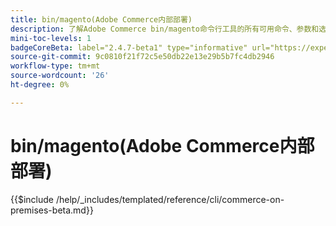 ```yaml
---
title: bin/magento(Adobe Commerce内部部署)
description: 了解Adobe Commerce bin/magento命令行工具的所有可用命令、参数和选项。
mini-toc-levels: 1
badgeCoreBeta: label="2.4.7-beta1" type="informative" url="https://experienceleague.adobe.com/docs/commerce-operations/release/notes/adobe-commerce/2-4-7.html"
source-git-commit: 9c0810f21f72c5e50db22e13e29b5b7fc4db2946
workflow-type: tm+mt
source-wordcount: '26'
ht-degree: 0%

---
```


# bin/magento(Adobe Commerce内部部署)

{{$include /help/_includes/templated/reference/cli/commerce-on-premises-beta.md}}
